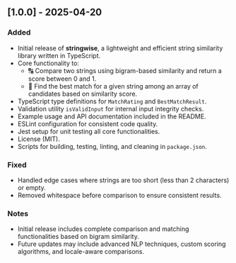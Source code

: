 ## [1.0.0] - 2025-04-20

### Added

- Initial release of **stringwise**, a lightweight and efficient string similarity library written in TypeScript.
- Core functionality to:
  - 🔠 Compare two strings using bigram-based similarity and return a score between 0 and 1.
  - 🧠 Find the best match for a given string among an array of candidates based on similarity score.
- TypeScript type definitions for `MatchRating` and `BestMatchResult`.
- Validation utility `isValidInput` for internal input integrity checks.
- Example usage and API documentation included in the README.
- ESLint configuration for consistent code quality.
- Jest setup for unit testing all core functionalities.
- License (MIT).
- Scripts for building, testing, linting, and cleaning in `package.json`.

### Fixed

- Handled edge cases where strings are too short (less than 2 characters) or empty.
- Removed whitespace before comparison to ensure consistent results.

### Notes

- Initial release includes complete comparison and matching functionalities based on bigram similarity.
- Future updates may include advanced NLP techniques, custom scoring algorithms, and locale-aware comparisons.
